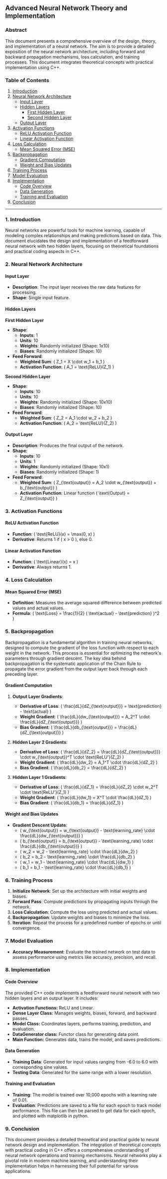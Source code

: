 ## Advanced Neural Network Theory and Implementation

### Abstract

This document presents a comprehensive overview of the design, theory, and implementation of a neural network. The aim is to provide a detailed exposition of the neural network architecture, including forward and backward propagation mechanisms, loss calculation, and training processes. This document integrates theoretical concepts with practical implementation using C++.

### Table of Contents

1. [Introduction](#introduction)
2. [Neural Network Architecture](#neural-network-architecture)
    - [Input Layer](#input-layer)
    - [Hidden Layers](#hidden-layers)
        - [First Hidden Layer](#first-hidden-layer)
        - [Second Hidden Layer](#second-hidden-layer)
    - [Output Layer](#output-layer)
3. [Activation Functions](#activation-functions)
    - [ReLU Activation Function](#relu-activation-function)
    - [Linear Activation Function](#linear-activation-function)
4. [Loss Calculation](#loss-calculation)
    - [Mean Squared Error (MSE)](#mean-squared-error-mse)
5. [Backpropagation](#backpropagation)
    - [Gradient Computation](#gradient-computation)
    - [Weight and Bias Updates](#weight-and-bias-updates)
6. [Training Process](#training-process)
7. [Model Evaluation](#model-evaluation)
8. [Implementation](#implementation)
    - [Code Overview](#code-overview)
    - [Data Generation](#data-generation)
    - [Training and Evaluation](#training-and-evaluation)
9. [Conclusion](#conclusion)

---

### 1. Introduction

Neural networks are powerful tools for machine learning, capable of modeling complex relationships and making predictions based on data. This document elucidates the design and implementation of a feedforward neural network with two hidden layers, focusing on theoretical foundations and practical coding aspects in C++.

### 2. Neural Network Architecture

#### Input Layer

- **Description**: The input layer receives the raw data features for processing.
- **Shape**: Single input feature.

#### Hidden Layers

**First Hidden Layer**

- **Shape**:
  - **Inputs**: 1
  - **Units**: 10
  - **Weights**: Randomly initialized (Shape: 1x10)
  - **Biases**: Randomly initialized (Shape: 10)
- **Feed Forward**:
  - **Weighted Sum**: \( Z_1 = X \cdot w_1 + b_1 \)
  - **Activation Function**: \( A_1 = \text{ReLU}(Z_1) \)

**Second Hidden Layer**

- **Shape**:
  - **Inputs**: 10
  - **Units**: 10
  - **Weights**: Randomly initialized (Shape: 10x10)
  - **Biases**: Randomly initialized (Shape: 10)
- **Feed Forward**:
  - **Weighted Sum**: \( Z_2 = A_1 \cdot w_2 + b_2 \)
  - **Activation Function**: \( A_2 = \text{ReLU}(Z_2) \)

#### Output Layer

- **Description**: Produces the final output of the network.
- **Shape**:
  - **Inputs**: 10
  - **Units**: 1
  - **Weights**: Randomly initialized (Shape: 10x1)
  - **Biases**: Randomly initialized (Shape: 1)
- **Feed Forward**:
  - **Weighted Sum**: \( Z_{\text{output}} = A_2 \cdot w_{\text{output}} + b_{\text{output}} \)
  - **Activation Function**: Linear function \( \text{Output} = Z_{\text{output}} \)

### 3. Activation Functions

#### ReLU Activation Function

- **Function**: \( \text{ReLU}(x) = \max(0, x) \)
- **Derivative**: Returns 1 if \( x > 0 \), else 0.

#### Linear Activation Function

- **Function**: \( \text{Linear}(x) = x \)
- **Derivative**: Always returns 1.

### 4. Loss Calculation

#### Mean Squared Error (MSE)

- **Definition**: Measures the average squared difference between predicted values and actual values.
- **Formula**: \( \text{Loss} = \frac{1}{2} ( \text{actual} - \text{prediction} )^2 \)

### 5. Backpropagation

Backpropagation is a fundamental algorithm in training neural networks, designed to compute the gradient of the loss function with respect to each weight in the network. This process is essential for optimizing the network's parameters through gradient descent. The key idea behind backpropagation is the systematic application of the Chain Rule to propagate the error gradient from the output layer back through each preceding layer.

#### Gradient Computation

1. **Output Layer Gradients**:
   - **Derivative of Loss**: \( \frac{dL}{dZ_{\text{output}}} = \text{prediction} - \text{actual} \)
   - **Weight Gradient**: \( \frac{dL}{dw_{\text{output}}} = A_2^T \cdot \frac{dL}{dZ_{\text{output}}} \)
   - **Bias Gradient**: \( \frac{dL}{db_{\text{output}}} = \frac{dL}{dZ_{\text{output}}} \)

2. **Hidden Layer 2 Gradients**:
   - **Derivative of Loss**: \( \frac{dL}{dZ_2} = \frac{dL}{dZ_{\text{output}}} \cdot w_{\text{output}}^T \cdot \text{ReLU'}(Z_2) \)
   - **Weight Gradient**: \( \frac{dL}{dw_2} = A_1^T \cdot \frac{dL}{dZ_2} \)
   - **Bias Gradient**: \( \frac{dL}{db_2} = \frac{dL}{dZ_2} \)

3. **Hidden Layer 1 Gradients**:
   - **Derivative of Loss**: \( \frac{dL}{dZ_1} = \frac{dL}{dZ_2} \cdot w_2^T \cdot \text{ReLU'}(Z_1) \)
   - **Weight Gradient**: \( \frac{dL}{dw_1} = X^T \cdot \frac{dL}{dZ_1} \)
   - **Bias Gradient**: \( \frac{dL}{db_1} = \frac{dL}{dZ_1} \)

#### Weight and Bias Updates

- **Gradient Descent Update**:
  - \( w_{\text{output}} = w_{\text{output}} - \text{learning\_rate} \cdot \frac{dL}{dw_{\text{output}}} \)
  - \( b_{\text{output}} = b_{\text{output}} - \text{learning\_rate} \cdot \frac{dL}{db_{\text{output}}} \)
  - \( w_2 = w_2 - \text{learning\_rate} \cdot \frac{dL}{dw_2} \)
  - \( b_2 = b_2 - \text{learning\_rate} \cdot \frac{dL}{db_2} \)
  - \( w_1 = w_1 - \text{learning\_rate} \cdot \frac{dL}{dw_1} \)
  - \( b_1 = b_1 - \text{learning\_rate} \cdot \frac{dL}{db_1} \)

### 6. Training Process

1. **Initialize Network**: Set up the architecture with initial weights and biases.
2. **Forward Pass**: Compute predictions by propagating inputs through the network.
3. **Loss Calculation**: Compute the loss using predicted and actual values.
4. **Backpropagation**: Update weights and biases to minimize the loss.
5. **Iteration**: Repeat the process for a predefined number of epochs or until convergence.

### 7. Model Evaluation

- **Accuracy Measurement**: Evaluate the trained network on test data to assess performance using metrics like accuracy, precision, and recall.


### 8. Implementation

#### Code Overview

The provided C++ code implements a feedforward neural network with two hidden layers and an output layer. It includes:

- **Activation Functions:** ReLU and Linear.
- **Dense Layer Class:** Manages weights, biases, forward, and backward passes.
- **Model Class:** Coordinates layers, performs training, prediction, and evaluation.
- **DataGenerator class:** Functor class for generating data point.
- **Main Function:** Generates data, trains the model, and saves predictions.

#### Data Generation

- **Training Data**: Generated for input values ranging from -6.0 to 6.0 with corresponding sine values.
- **Testing Data**: Generated for the same range with a lower resolution.


#### Training and Evaluation

- **Training**: The model is trained over 10,000 epochs with a learning rate of 0.01.
- **Evaluation**: Predictions are saved to a file for each epoch to track model performance. This file can then be parsed to get data for each epoch, and plotted with matplotlib in python.

### 9. Conclusion

This document provides a detailed theoretical and practical guide to neural network design and implementation. The integration of theoretical concepts with practical coding in C++ offers a comprehensive understanding of neural network operations and training mechanisms. Neural networks play a pivotal role in modern machine learning, and understanding their implementation helps in harnessing their full potential for various applications.
